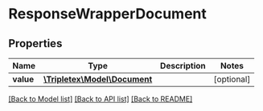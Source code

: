 # ResponseWrapperDocument

## Properties
Name | Type | Description | Notes
------------ | ------------- | ------------- | -------------
**value** | [**\Tripletex\Model\Document**](Document.md) |  | [optional] 

[[Back to Model list]](../../README.md#documentation-for-models) [[Back to API list]](../../README.md#documentation-for-api-endpoints) [[Back to README]](../../README.md)

